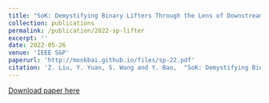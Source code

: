 ```yaml
---
title: "SoK: Demystifying Binary Lifters Through the Lens of Downstream Applications"
collection: publications
permalink: /publication/2022-sp-lifter
excerpt: ''
date: 2022-05-26
venue: 'IEEE S&P'
paperurl: 'http://monkbai.github.io/files/sp-22.pdf'
citation: 'Z. Liu, Y. Yuan, S. Wang and Y. Bao,  "SoK: Demystifying Binary Lifters Through the Lens of Downstream Applications," in 2022 2022 IEEE Symposium on Security and Privacy (SP) (SP), San Francisco, CA, US, 2022 pp. 453-472.'
---
```


[Download paper here](http://monkbai.github.io/files/sp-22.pdf)

